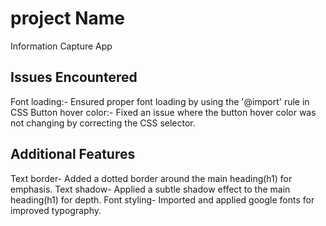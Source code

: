 # project Name
Information Capture App
## Issues Encountered
Font loading:- Ensured proper font loading by using the '@import' rule in CSS
Button hover color:- Fixed an issue where the button hover color was not changing by correcting the CSS selector.
## Additional Features
Text border- Added a dotted border around the main heading(h1) for emphasis.
Text shadow- Applied a subtle shadow effect to the main heading(h1) for depth.
Font styling- Imported and applied google fonts for improved typography.
